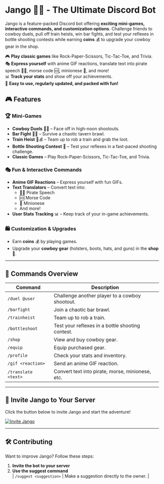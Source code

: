 # Jango 🤠🔫 - The Ultimate Discord Bot  

Jango is a feature-packed Discord bot offering **exciting mini-games, interactive commands, and customization options**. Challenge friends to cowboy duels, pull off train heists, win bar fights, and test your reflexes in bottle shooting contests while earning **coins** 💰 to upgrade your cowboy gear in the shop.  

🎮 **Play classic games** like Rock-Paper-Scissors, Tic-Tac-Toe, and Trivia.  
🎭 **Express yourself** with anime GIF reactions, translate text into pirate speech 🏴‍☠️, morse code 🆘, minionese 🍌, and more!  
📊 **Track your stats** and show off your achievements.  
🚀 **Easy to use, regularly updated, and packed with fun!**  

## 🎮 Features  

### 🏆 Mini-Games  
- **Cowboy Duels** 🤠🔫 – Face off in high-noon shootouts.  
- **Bar Fight** 👊🍻 – Survive a chaotic tavern brawl.  
- **Train Heist** 🚂💰 – Team up to rob a train and grab the loot.  
- **Bottle Shooting Contest** 🎯 – Test your reflexes in a fast-paced shooting challenge.  
- **Classic Games** – Play Rock-Paper-Scissors, Tic-Tac-Toe, and Trivia.  

### 🎭 Fun & Interactive Commands  
- **Anime GIF Reactions** – Express yourself with fun GIFs.  
- **Text Translators** – Convert text into:
  - 🏴‍☠️ Pirate Speech  
  - 🆘 Morse Code  
  - 🍌 Minionese  
  - And more!  
- **User Stats Tracking** 📊 – Keep track of your in-game achievements.  

### 🛍️ Customization & Upgrades  
- Earn **coins** 💰 by playing games.  
- Upgrade your **cowboy gear** (holsters, boots, hats, and guns) in the **shop** 🏪.  

---

## 🤖 Commands Overview  
| Command | Description |
|---------|------------|
| `/duel @user` | Challenge another player to a cowboy shootout. |
| `/barfight` | Join a chaotic bar brawl. |
| `/trainheist` | Team up to rob a train. |
| `/bottleshoot` | Test your reflexes in a bottle shooting contest. |
| `/shop` | View and buy cowboy gear. |
| `/equip` | Equip purchased gear. |
| `/profile` | Check your stats and inventory. |
| `/gif <reaction>` | Send an anime GIF reaction. |
| `/translate <text>` | Convert text into pirate, morse, minionese, etc. |

---

## 🚀 Invite Jango to Your Server  
Click the button below to invite Jango and start the adventure!  

[![Invite Jango](https://img.shields.io/badge/Invite-Jango%20Bot-blue?style=for-the-badge)](https://top.gg/bot/1122526375157448714)  

---

## 🛠️ Contributing  
Want to improve Jango? Follow these steps:  
1. **Invite the bot to your server**  
2. **Use the suggest command**  
| `/suggest <suggestion>` | Make a suggestion directly to the owner. |
